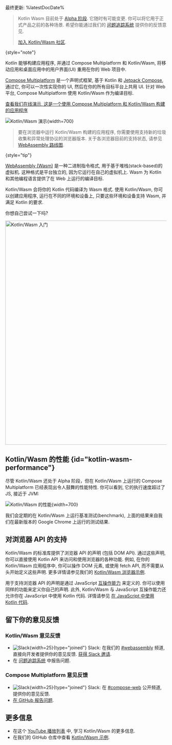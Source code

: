 [//]: # (title: 使用 Kotlin 进行 Wasm 开发)

最终更新: %latestDocDate%

> Kotlin Wasm 目前处于 [Alpha 阶段](components-stability.md).
> 它随时有可能变更. 你可以将它用于正式产品之前的各种场景.
> 希望你能通过我们的 [问题追踪系统](https://kotl.in/issue) 提供你的反馈意见.
>
> [加入 Kotlin/Wasm 社区](https://slack-chats.kotlinlang.org/c/webassembly).
>
{style="note"}

Kotlin 能够构建应用程序, 并通过 Compose Multiplatform 和 Kotlin/Wasm, 将移动应用和桌面应用中的用户界面(UI) 重用在你的 Web 项目中.

[Compose Multiplatform](https://www.jetbrains.com/lp/compose-multiplatform/) 是一个声明式框架,
基于 Kotlin 和 [Jetpack Compose](https://developer.android.com/jetpack/compose),
通过它, 你可以一次性实现你的 UI, 然后在你的所有目标平台上共用 UI.
针对 Web 平台, Compose Multiplatform 使用 Kotlin/Wasm 作为编译目标.

[查看我们在线演示, 这是一个使用 Compose Multiplatform 和 Kotlin/Wasm 构建的应用程序](https://zal.im/wasm/jetsnack/)

![Kotlin/Wasm 演示](wasm-demo.png){width=700}

> 要在浏览器中运行 Kotlin/Wasm 构建的应用程序, 你需要使用支持新的垃圾收集和异常处理协议的浏览器版本.
> 关于各浏览器目前的支持状态, 请参见 [WebAssembly 路线图](https://webassembly.org/roadmap/).
>
{style="tip"}

[WebAssembly (Wasm)](https://webassembly.org/) 是一种二进制指令格式, 用于基于堆栈(stack-based)的虚拟机.
这种格式是平台独立的, 因为它运行在自己的虚拟机上.
Wasm 为 Kotlin 和其他编程语言提供了在 Web 上运行的编译目标.

Kotlin/Wasm 会将你的 Kotlin 代码编译为 Wasm 格式.
使用 Kotlin/Wasm, 你可以创建应用程序, 运行在不同的环境和设备上, 只要这些环境和设备支持 Wasm, 并满足 Kotlin 的要求.

你想自己尝试一下吗?

<a href="wasm-get-started.md"><img src="wasm-get-started-button.svg" width="700" alt="Kotlin/Wasm 入门"/></a>

## Kotlin/Wasm 的性能 {id="kotlin-wasm-performance"}

尽管 Kotlin/Wasm 还处于 Alpha 阶段，但在 Kotlin/Wasm 上运行的 Compose Multiplatform 已经表现出令人鼓舞的性能特性.
你可以看到, 它的执行速度超过了 JS, 接近于 JVM:

![Kotlin/Wasm 的性能](wasm-performance-compose.png){width=700}

我们会定期的在 Kotlin/Wasm 上运行基准测试(benchmark), 上面的结果来自我们在最新版本的 Google Chrome 上运行的测试结果.

## 对浏览器 API 的支持

Kotlin/Wasm 的标准库提供了浏览器 API 的声明 (包括 DOM API).
通过这些声明, 你可以直接使用 Kotlin API 来访问和使用浏览器的各种功能.
例如, 在你的 Kotlin/Wasm 应用程序中, 你可以操作 DOM 元素, 或使用 fetch API,
而不需要从头开始定义这些声明.
更多详情请参见我们的 [Kotlin/Wasm 浏览器示例](https://github.com/Kotlin/kotlin-wasm-examples/tree/main/browser-example).

用于支持浏览器 API 的声明是通过 JavaScript [互操作能力](wasm-js-interop.md) 来定义的.
你可以使用同样的功能来定义你自己的声明.
此外, Kotlin/Wasm 与 JavaScript 互操作能力还允许你在 JavaScript 中使用 Kotlin 代码.
详情请参见 [在 JavaScript 中使用 Kotlin 代码](wasm-js-interop.md#use-kotlin-code-in-javascript).

## 留下你的意见反馈

### Kotlin/Wasm 意见反馈

* ![Slack](slack.svg){width=25}{type="joined"} Slack:
  在我们的 [#webassembly](https://kotlinlang.slack.com/archives/CDFP59223) 频道, 直接向开发者提供你的意见反馈.
  [获得 Slack 邀请](https://surveys.jetbrains.com/s3/kotlin-slack-sign-up).
* 在 [问题追踪系统](https://youtrack.jetbrains.com/issue/KT-56492) 中报告问题.

### Compose Multiplatform 意见反馈

* ![Slack](slack.svg){width=25}{type="joined"}
  Slack: 在 [#compose-web](https://slack-chats.kotlinlang.org/c/compose-web) 公开频道, 提供你的意见反馈.
* [在 GitHub 报告问题](https://github.com/JetBrains/compose-multiplatform/issues).

## 更多信息

* 在这个 [YouTube 播放列表](https://kotl.in/wasm-pl) 中, 学习 Kotlin/Wasm 的更多信息.
* 在我们的 GitHub 仓库中查看 [Kotlin/Wasm 示例](https://github.com/Kotlin/kotlin-wasm-examples).
